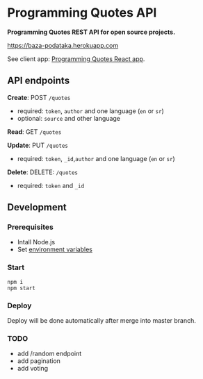 # Programming Quotes API

**Programming Quotes REST API for open source projects.**

https://baza-podataka.herokuapp.com

See client app: [Programming Quotes React app](https://github.com/skolakoda/programming-quotes).

## API endpoints

**Create**: POST `/quotes`
- required: `token`, `author` and one language (`en` or `sr`)
- optional: `source` and other language

**Read**: GET `/quotes`

**Update**: PUT `/quotes`
- required: `token`, `_id`,`author` and one language (`en` or `sr`)

**Delete**: DELETE: `/quotes`
- required: `token` and `_id`

## Development

### Prerequisites

- Intall Node.js
- Set [environment variables](https://github.com/skolakoda/baza-podataka/wiki/Environment-variables)

### Start

```
npm i
npm start
```

### Deploy

Deploy will be done automatically after merge into master branch.

### TODO

- add /random endpoint
- add pagination
- add voting
